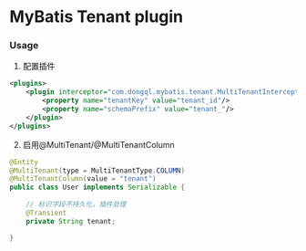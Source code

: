 # MyBatis Tenant plugin

### Usage
1. 配置插件
```XML
<plugins>
    <plugin interceptor="com.dongql.mybatis.tenant.MultiTenantInterceptor">
        <property name="tenantKey" value="tenant_id"/>
        <property name="schemaPrefix" value="tenant_"/>
    </plugin>
</plugins>
```

2. 启用@MultiTenant/@MultiTenantColumn
```java
@Entity
@MultiTenant(type = MultiTenantType.COLUMN)
@MultiTenantColumn(value = "tenant")
public class User implements Serializable {
    
    // 标识字段不持久化，插件处理
    @Transient
    private String tenant;

}
```


